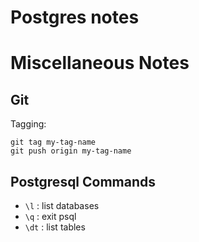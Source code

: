 # Postgres notes

# Miscellaneous Notes

## Git

Tagging:

```
git tag my-tag-name
git push origin my-tag-name
```

## Postgresql Commands

- `\l` : list databases
- `\q` : exit psql
- `\dt` : list tables
